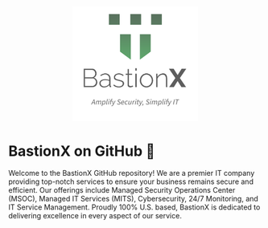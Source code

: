 <div align="center"><img src="bx.webp" alt="Alt text" width="250"></div>

# BastionX on GitHub 🏰

Welcome to the BastionX GitHub repository! We are a premier IT company providing top-notch services to ensure your business remains secure and efficient. Our offerings include Managed Security Operations Center (MSOC), Managed IT Services (MITS), Cybersecurity, 24/7 Monitoring, and IT Service Management. Proudly 100% U.S. based, BastionX is dedicated to delivering excellence in every aspect of our service.
